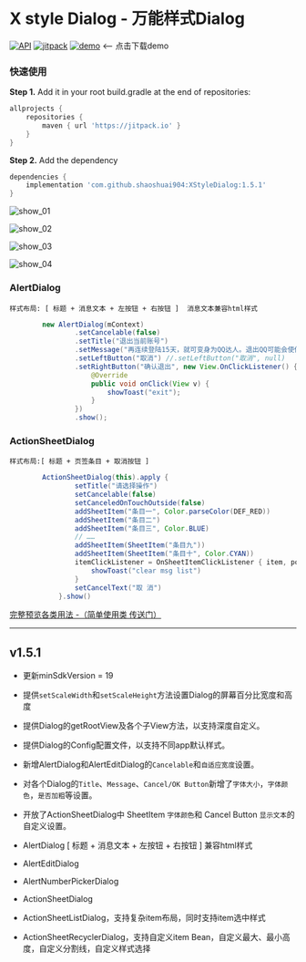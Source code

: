 # X style Dialog - 万能样式Dialog 

[![API](https://img.shields.io/badge/API-19%2B-green.svg?style=flat)](https://android-arsenal.com/api?level=19)
[![jitpack](https://jitpack.io/v/shaoshuai904/XStyleDialog.svg)](https://jitpack.io/#shaoshuai904/XStyleDialog)
[![demo](https://img.shields.io/badge/download-demo-blue.svg)](https://github.com/shaoshuai904/XStyleDialog/blob/master/screens/app-v1.5.0_25.apk) <-- 点击下载demo

### 快速使用

**Step 1.** Add it in your root build.gradle at the end of repositories:

```groovy
allprojects {
	repositories {
		maven { url 'https://jitpack.io' }
	}
}
```

**Step 2.** Add the dependency

```groovy
dependencies {
	implementation 'com.github.shaoshuai904:XStyleDialog:1.5.1'
}
```

![show_01](https://github.com/shaoshuai904/XStyleDialog/blob/master/screens/show_01.png)

![show_02](https://github.com/shaoshuai904/XStyleDialog/blob/master/screens/show_02.png)

![show_03](https://github.com/shaoshuai904/XStyleDialog/blob/master/screens/show_03.png)

![show_04](https://github.com/shaoshuai904/XStyleDialog/blob/master/screens/show_04.png)

###  AlertDialog

	样式布局: [ 标题 + 消息文本 + 左按钮 + 右按钮 ]  消息文本兼容html样式

```java                
        new AlertDialog(mContext)
                .setCancelable(false)
                .setTitle("退出当前账号")
                .setMessage("再连续登陆15天，就可变身为QQ达人。退出QQ可能会使你现有记录归零，确定退出？")
                .setLeftButton("取消") //.setLeftButton("取消", null)
                .setRightButton("确认退出", new View.OnClickListener() {
                    @Override
                    public void onClick(View v) {
                        showToast("exit");
                    }
                })
                .show();
```

### ActionSheetDialog

	样式布局:[ 标题 + 页签条目 + 取消按钮 ]
	
```java 
        ActionSheetDialog(this).apply {
                setTitle("请选择操作")
                setCancelable(false)
                setCanceledOnTouchOutside(false)
                addSheetItem("条目一", Color.parseColor(DEF_RED))
                addSheetItem("条目二")
                addSheetItem("条目三", Color.BLUE)
                // ……
                addSheetItem(SheetItem("条目九"))
                addSheetItem(SheetItem("条目十", Color.CYAN))
                itemClickListener = OnSheetItemClickListener { item, position ->
                    showToast("clear msg list")
                }
                setCancelText("取 消")
            }.show()
```

[完整预览各类用法 -（简单使用类 传送门）](https://github.com/shaoshuai904/iOS_Style_Dialog/blob/master/app/src/main/java/com/maple/iosdialog/MainActivity.kt)


----------
## v1.5.1 ##
 - 更新minSdkVersion = 19
 - 提供`setScaleWidth`和`setScaleHeight`方法设置Dialog的屏幕百分比宽度和高度
 - 提供Dialog的getRootView及各个子View方法，以支持深度自定义。
 - 提供Dialog的Config配置文件，以支持不同app默认样式。
 - 新增AlertDialog和AlertEditDialog的`Cancelable`和`自适应宽度`设置。
 - 对各个Dialog的`Title`、`Message`、`Cancel/OK Button`新增了`字体大小`，`字体颜色`，`是否加粗`等设置。
 - 开放了ActionSheetDialog中 SheetItem `字体颜色`和 Cancel Button `显示文本`的自定义设置。
 
 - AlertDialog [ 标题 + 消息文本 + 左按钮 + 右按钮 ] 兼容html样式
 - AlertEditDialog
 - AlertNumberPickerDialog
 
 - ActionSheetDialog
 - ActionSheetListDialog，支持复杂item布局，同时支持item选中样式
 - ActionSheetRecyclerDialog，支持自定义item Bean，自定义最大、最小高度，自定义分割线，自定义样式选择
 
 
 


